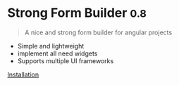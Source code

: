 <!-- _coverpage.md -->

<!-- ![logo](_media/icon.svg) -->

# Strong Form Builder <small>0.8</small>

> A nice and strong form builder for angular projects

- Simple and lightweight
- implement all need widgets
- Supports multiple UI frameworks

[Installation](/installation.md)